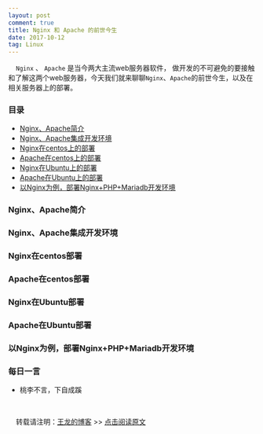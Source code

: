 ```yaml
---
layout: post
comment: true
title: Nginx 和 Apache 的前世今生
date: 2017-10-12
tag: Linux
---
```


&nbsp;&nbsp;&nbsp;&nbsp;`Nginx` 、 `Apache` 是当今两大主流web服务器软件， 做开发的不可避免的要接触和了解这两个web服务器，今天我们就来聊聊`Nginx`、`Apache`的前世今生，以及在相关服务器上的部署。

### 目录

* [Nginx、Apache简介](#brief-introduction)
* [Nginx、Apache集成开发环境](#inviroment)
* [Nginx在centos上的部署](#nginx-setup-on-centos)
* [Apache在centos上的部署](#apache-setup-on-centos)
* [Nginx在Ubuntu上的部署](#nginx-setup-on-ubuntu)
* [Apache在Ubuntu上的部署](#apache-setup-on-ubuntu)
* [以Nginx为例，部署Nginx+PHP+Mariadb开发环境](#nginx+php+mariadb)

### <a name="brief-introduction"></a>Nginx、Apache简介


### <a name="inviroment"></a>Nginx、Apache集成开发环境

### <a name="nginx-setup-on-centos"></a>Nginx在centos部署

### <a name="apache-setup-on-centos"></a>Apache在centos部署

### <a name="nginx-setup-on-ubuntu"></a>Nginx在Ubuntu部署

### <a name="apache-setup-on-ubuntu"></a>Apache在Ubuntu部署

### <a name="nginx+php+mariadb"></a>以Nginx为例，部署Nginx+PHP+Mariadb开发环境



###  每日一言

* 桃李不言，下自成蹊

<br>

&nbsp;&nbsp;&nbsp;&nbsp;转载请注明：[王龙的博客](http://wanglong.org.cn) >> [点击阅读原文](http://wanglong.org.cn/2017/10/Nginx_apache/)

